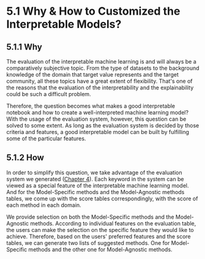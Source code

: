 # 5.1 Why & How to Customized the Interpretable Models?

## 5.1.1 Why

The evaluation of the interpretable machine learning is and will always be a comparatively subjective topic. From the type of datasets to the background knowledge of the domain that target value represents and the target community, all these topics have a great extent of flexibility. That's one of the reasons that the evaluation of the interpretability and the explainability could be such a difficult problem.

Therefore, the question becomes what makes a good interpretable notebook and how to create a well-interpreted machine learning model? With the usage of the evaluation system, however, this question can be solved to some extent. As long as the evaluation system is decided by those criteria and features, a good interpretable model can be built by fulfilling some of the particular features.

## 5.1.2 How

In order to simplify this question, we take advantage of the evaluation system we generated \([Chapter 4](../4.-evaluation-system-of-interpretable-machine-learning/)\). Each keyword in the system can be viewed as a special feature of the interpretable machine learning model. And for the Model-Specific methods and the Model-Agnostic methods tables, we come up with the score tables correspondingly, with the score of each method in each domain.

We provide selection on both the Model-Specific methods and the Model-Agnostic methods. According to individual features on the evaluation table, the users can make the selection on the specific feature they would like to achieve. Therefore, based on the users' preferred features and the score tables, we can generate two lists of suggested methods. One for Model-Specific methods and the other one for Model-Agnostic methods.

